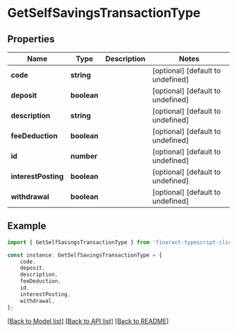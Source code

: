 # GetSelfSavingsTransactionType


## Properties

Name | Type | Description | Notes
------------ | ------------- | ------------- | -------------
**code** | **string** |  | [optional] [default to undefined]
**deposit** | **boolean** |  | [optional] [default to undefined]
**description** | **string** |  | [optional] [default to undefined]
**feeDeduction** | **boolean** |  | [optional] [default to undefined]
**id** | **number** |  | [optional] [default to undefined]
**interestPosting** | **boolean** |  | [optional] [default to undefined]
**withdrawal** | **boolean** |  | [optional] [default to undefined]

## Example

```typescript
import { GetSelfSavingsTransactionType } from 'fineract-typescript-client';

const instance: GetSelfSavingsTransactionType = {
    code,
    deposit,
    description,
    feeDeduction,
    id,
    interestPosting,
    withdrawal,
};
```

[[Back to Model list]](../README.md#documentation-for-models) [[Back to API list]](../README.md#documentation-for-api-endpoints) [[Back to README]](../README.md)

